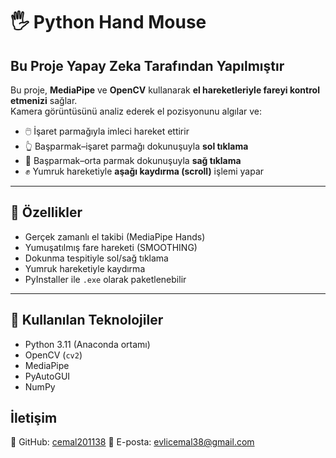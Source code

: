# 🖐️ Python Hand Mouse

## Bu Proje Yapay Zeka Tarafından Yapılmıştır
Bu proje, **MediaPipe** ve **OpenCV** kullanarak **el hareketleriyle fareyi kontrol etmenizi** sağlar.  
Kamera görüntüsünü analiz ederek el pozisyonunu algılar ve:

- 🖱️ İşaret parmağıyla imleci hareket ettirir  
- 👆 Başparmak–işaret parmağı dokunuşuyla **sol tıklama**  
- 🤏 Başparmak–orta parmak dokunuşuyla **sağ tıklama**  
- ✊ Yumruk hareketiyle **aşağı kaydırma (scroll)** işlemi yapar  

---

## 🚀 Özellikler
- Gerçek zamanlı el takibi (MediaPipe Hands)  
- Yumuşatılmış fare hareketi (SMOOTHING)  
- Dokunma tespitiyle sol/sağ tıklama  
- Yumruk hareketiyle kaydırma  
- PyInstaller ile `.exe` olarak paketlenebilir  

---

## 🧰 Kullanılan Teknolojiler
- Python 3.11 (Anaconda ortamı)  
- OpenCV (`cv2`)  
- MediaPipe  
- PyAutoGUI  
- NumPy

## İletişim 
👤 GitHub: [cemal201138](https://github.com/cemal201138)
📧 E-posta: evlicemal38@gmail.com
